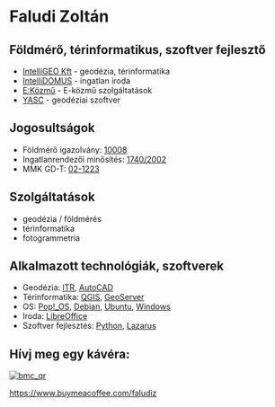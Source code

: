 # Faludi Zoltán

## Földmérő, térinformatikus, szoftver fejlesztő

- [IntelliGEO Kft](https://intelligeo.hu) - geodézia, térinformatika
- [IntelliDOMUS](https://intellidomus.hu) - ingatlan iroda
- [E:Közmű](https://ekozmu.hu) - E-közmű szolgáltatások
- [YASC](https://yasc.hu) - geodéziai szoftver

## Jogosultságok

- Földmérő igazolvány: [10008](https://lechnerkozpont.hu/oldal/foldmero-igazolvanyok-publikus-listaja)
- Ingatlanrendezői minősítés: [1740/2002](https://lechnerkozpont.hu/oldal/ingatlanrendezoi-nevjegyzek-publikus-valtozata)
- MMK GD-T: [02-1223](https://www.mmk.hu/nevjegyzek?id=54947)

## Szolgáltatások

- geodézia / földmérés
- térinformatika
- fotogrammetria

## Alkalmazott technológiák, szoftverek

- Geodézia: [ITR](http://www.itr.hu/), [AutoCAD](https://www.autodesk.com/products/autocad/overview)
- Térinformatika: [QGIS](https://qgis.org), [GeoServer](https://geoserver.org/)
- OS: [Pop!_OS](https://pop.system76.com/), [Debian](https://debian.org), [Ubuntu](https://ubuntu.com), [Windows](https://www.microsoft.com/windows/)
- Iroda: [LibreOffice](https://libreoffice.org)
- Szoftver fejlesztés: [Python](https://www.python.org/), [Lazarus](https://www.lazarus-ide.org/)

## Hívj meg egy kávéra:

[![bmc_qr](https://user-images.githubusercontent.com/89804084/208740036-e8d7cd50-1aed-4ae8-a36c-f4d221958299.png)](https://www.buymeacoffee.com/faludiz)

https://www.buymeacoffee.com/faludiz

<!---
faludiz/faludiz is a ✨ special ✨ repository because its `README.md` (this file) appears on your GitHub profile.
You can click the Preview link to take a look at your changes.
--->
